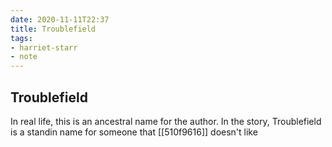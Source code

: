```yaml
---
date: 2020-11-11T22:37
title: Troublefield
tags:
- harriet-starr
- note
---
```


## Troublefield

In real life, this is an ancestral name for the author. In the story,
Troublefield is a standin name for someone that [[510f9616]] doesn't
like
